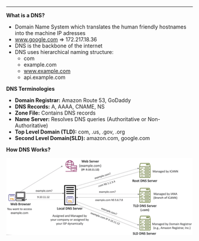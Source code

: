 ****
**What is a DNS?**

* Domain Name System which translates the human friendly hostnames into the machine IP adresses
* www.google.com => 172.217.18.36
* DNS is the backbone of the internet
* DNS uses hierarchical naming structure:
  * com
  * example.com
  * www.example.com
  * api.example.com

**DNS Terminologies**

* **Domain Registrar:** Amazon Route 53, GoDaddy
* **DNS Records:** A, AAAA, CNAME, NS
* **Zone File:** Contains DNS records
* **Name Server:** Resolves DNS queries (Authoritative or Non-Authoritative)
* **Top Level Domain (TLD):** com, .us, .gov, .org
* **Second Level Domain(SLD):** amazon.com, google.com

**How DNS Works?**

![How dns Works?](./images/dns-overview.png)